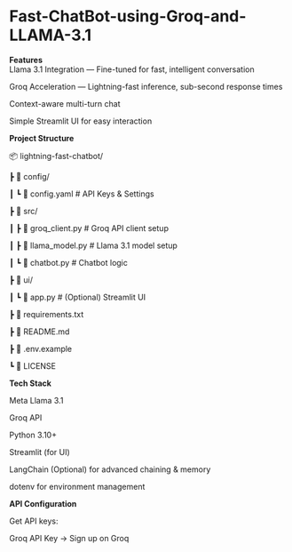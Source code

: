 # Fast-ChatBot-using-Groq-and-LLAMA-3.1
**Features**  
Llama 3.1 Integration — Fine-tuned for fast, intelligent conversation

Groq Acceleration — Lightning-fast inference, sub-second response times 

Context-aware multi-turn chat 

Simple Streamlit UI for easy interaction 

**Project Structure**

📦 lightning-fast-chatbot/

 ┣ 📂 config/
 
 ┃ ┗ 📜 config.yaml       # API Keys & Settings
 
 ┣ 📂 src/
 
 ┃ ┣ 📜 groq_client.py         # Groq API client setup
 
 ┃ ┣ 📜 llama_model.py         # Llama 3.1 model setup
 
 ┃ ┗ 📜 chatbot.py             # Chatbot logic
 
 ┣ 📂 ui/
 
 ┃ ┗ 📜 app.py                 # (Optional) Streamlit UI
 
 ┣ 📜 requirements.txt
 
 ┣ 📜 README.md
 
 ┣ 📜 .env.example
 
 ┗ 📜 LICENSE

**Tech Stack**

Meta Llama 3.1

Groq API

Python 3.10+

Streamlit (for UI)

LangChain (Optional) for advanced chaining & memory

dotenv for environment management


**API Configuration**

Get API keys:

Groq API Key → Sign up on Groq

